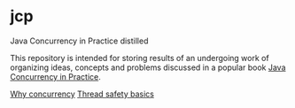 jcp
===

Java Concurrency in Practice distilled

This repository is intended for storing results of an undergoing work of organizing ideas, concepts and problems discussed in a popular book [Java Concurrency in Practice](http://www.amazon.com/Java-Concurrency-Practice-Brian-Goetz/dp/0321349601).

[Why concurrency](why.md)
[Thread safety basics](thread-safety.textile)